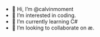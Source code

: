 - 👋 Hi, I’m @calvinmoment
- 👀 I’m interested in coding.
- 🌱 I’m currently learning C#
- 💞️ I’m looking to collaborate on æ.


<!---
calvinmoment/calvinmoment is a ✨ special ✨ repository because its `README.md` (this file) appears on your GitHub profile.
You can click the Preview link to take a look at your changes.
--->
